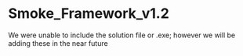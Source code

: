 # Smoke_Framework_v1.2
We were unable to include the solution file or .exe; however we will be adding these in the near future
